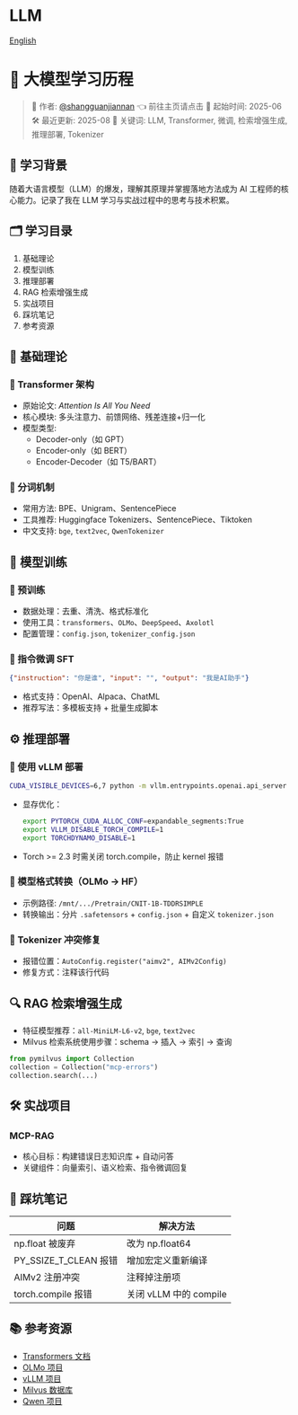 # LLM

[English](README_en.md)

# 🌟 大模型学习历程

> 👤 作者: [@shangguanjiannan](https://github.com/shangguanjiannan)  👈 前往主页请点击
> 📅 起始时间: 2025-06  
> 🛠️ 最近更新: 2025-08
> 🧷 关键词: LLM, Transformer, 微调, 检索增强生成, 推理部署, Tokenizer  

## 🧠 学习背景

随着大语言模型（LLM）的爆发，理解其原理并掌握落地方法成为 AI 工程师的核心能力。记录了我在 LLM 学习与实战过程中的思考与技术积累。

## 🗂️ 学习目录

1. 基础理论  
2. 模型训练  
3. 推理部署  
4. RAG 检索增强生成  
5. 实战项目  
6. 踩坑笔记  
7. 参考资源  

## 📘 基础理论

### 🔸 Transformer 架构

- 原始论文: *Attention Is All You Need*  
- 核心模块: 多头注意力、前馈网络、残差连接+归一化  
- 模型类型:  
  - Decoder-only（如 GPT）  
  - Encoder-only（如 BERT）  
  - Encoder-Decoder（如 T5/BART）

### 🔸 分词机制

- 常用方法: BPE、Unigram、SentencePiece  
- 工具推荐: Huggingface Tokenizers、SentencePiece、Tiktoken  
- 中文支持: `bge`, `text2vec`, `QwenTokenizer`

## 🧪 模型训练

### 🔹 预训练

- 数据处理：去重、清洗、格式标准化  
- 使用工具：`transformers`、`OLMo`、`DeepSpeed`、`Axolotl`  
- 配置管理：`config.json`, `tokenizer_config.json`

### 🔹 指令微调 SFT

```json
{"instruction": "你是谁", "input": "", "output": "我是AI助手"}
```

- 格式支持：OpenAI、Alpaca、ChatML  
- 推荐写法：多模板支持 + 批量生成脚本  

## ⚙️ 推理部署

### 🔹 使用 vLLM 部署

```bash
CUDA_VISIBLE_DEVICES=6,7 python -m vllm.entrypoints.openai.api_server   --served-model-name qwen3-14b   --model /path/to/qwen3-14b   --tensor-parallel-size 2   --max-model-len 32000   --port 8051
```

- 显存优化：  
  ```bash
  export PYTORCH_CUDA_ALLOC_CONF=expandable_segments:True
  export VLLM_DISABLE_TORCH_COMPILE=1
  export TORCHDYNAMO_DISABLE=1
  ```

- Torch >= 2.3 时需关闭 torch.compile，防止 kernel 报错  

### 🔹 模型格式转换（OLMo → HF）

- 示例路径: `/mnt/.../Pretrain/CNIT-1B-TDDRSIMPLE`  
- 转换输出：分片 `.safetensors` + `config.json` + 自定义 `tokenizer.json`

### 🔹 Tokenizer 冲突修复

- 报错位置：`AutoConfig.register("aimv2", AIMv2Config)`  
- 修复方式：注释该行代码

## 🔍 RAG 检索增强生成

- 特征模型推荐：`all-MiniLM-L6-v2`, `bge`, `text2vec`  
- Milvus 检索系统使用步骤：schema → 插入 → 索引 → 查询  

```python
from pymilvus import Collection
collection = Collection("mcp-errors")
collection.search(...)
```

## 🛠️ 实战项目

### MCP-RAG

- 核心目标：构建错误日志知识库 + 自动问答  
- 关键组件：向量索引、语义检索、指令微调回复

## 🐛 踩坑笔记

| 问题 | 解决方法 |
|------|----------|
| np.float 被废弃 | 改为 np.float64 |
| PY_SSIZE_T_CLEAN 报错 | 增加宏定义重新编译 |
| AIMv2 注册冲突 | 注释掉注册项 |
| torch.compile 报错 | 关闭 vLLM 中的 compile |

## 📚 参考资源

- [Transformers 文档](https://huggingface.co/docs/transformers)
- [OLMo 项目](https://github.com/allenai/OLMo)
- [vLLM 项目](https://github.com/vllm-project/vllm)
- [Milvus 数据库](https://milvus.io/)
- [Qwen 项目](https://github.com/QwenLM)